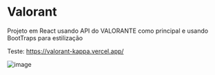 # Valorant
Projeto em React usando API do VALORANTE como principal e usando BootTraps para estilização 

Teste: https://valorant-kappa.vercel.app/

![image](https://user-images.githubusercontent.com/89489250/187492350-798b5984-e1b3-493a-bb06-5138a487ac49.png)
